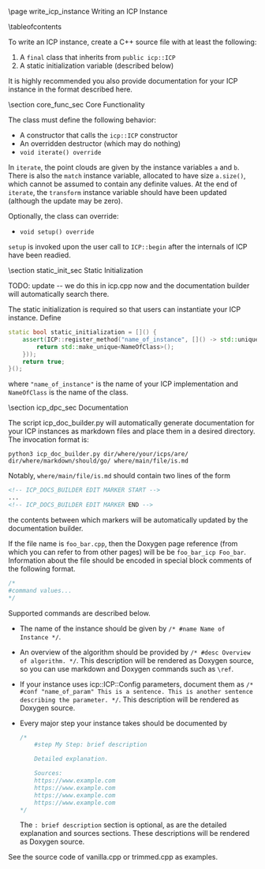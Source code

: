 \page write_icp_instance Writing an ICP Instance

\tableofcontents

To write an ICP instance, create a C++ source file with at least the following:

1. A `final` class that inherits from `public icp::ICP`
2. A static initialization variable (described below)

It is highly recommended you also provide documentation for your ICP instance in the format described here.

\section core_func_sec Core Functionality

The class must define the following behavior:

- A constructor that calls the `icp::ICP` constructor
- An overridden destructor (which may do nothing)
- `void iterate() override`

In `iterate`, the point clouds are given by the instance variables `a` and `b`.
There is also the `match` instance variable, allocated to have size `a.size()`, which cannot be assumed to contain any definite values.
At the end of `iterate`, the `transform` instance variable should have been updated (although the update may be zero).

Optionally, the class can override:

- `void setup() override`

`setup` is invoked upon the user call to `ICP::begin` after the internals of ICP have been readied.

\section static_init_sec Static Initialization

TODO: update -- we do this in icp.cpp now and the documentation builder will
automatically search there.

The static initialization is required so that users can instantiate your ICP instance.
Define

```cpp
static bool static_initialization = []() {
    assert(ICP::register_method("name_of_instance", []() -> std::unique_ptr<ICP> {
        return std::make_unique<NameOfClass>();
    }));
    return true;
}();
```

where `"name_of_instance"` is the name of your ICP implementation and `NameOfClass` is the name of the class.

\section icp_dpc_sec Documentation

The script icp_doc_builder.py will automatically generate documentation for your ICP instances as markdown files and place them in a desired directory. The invocation format is:

```shell
python3 icp_doc_builder.py dir/where/your/icps/are/ dir/where/markdown/should/go/ where/main/file/is.md
```

Notably, `where/main/file/is.md` should contain two lines of the form

```md
<!-- ICP_DOCS_BUILDER EDIT MARKER START -->
...
<!-- ICP_DOCS_BUILDER EDIT MARKER END -->
```

the contents between which markers will be automatically updated by the
documentation builder.

If the file name is `foo_bar.cpp`, then the Doxygen page reference (from which you can refer to from other pages) will be be `foo_bar_icp Foo_bar`. Information about the file should be encoded in special block comments of the following format.

```cpp
/*
#command values...
*/
```

Supported commands are described below.

- The name of the instance should be given by `/* #name Name of Instance */`.
- An overview of the algorithm should be provided by `/* #desc Overview of algorithm. */`. This description will be rendered as Doxygen source, so you can use markdown and Doxygen commands such as `\ref`.
- If your instance uses icp::ICP::Config parameters, document them as `/* #conf "name_of_param" This is a sentence. This is another sentence describing the parameter. */`. This description will be rendered as Doxygen source.
- Every major step your instance takes should be documented by

    ```cpp
    /*
        #step My Step: brief description

        Detailed explanation.

        Sources:
        https://www.example.com
        https://www.example.com
        https://www.example.com
        https://www.example.com
    */
    ```

    The `: brief description` section is optional, as are the detailed explanation and sources sections.
    These descriptions will be rendered as Doxygen source.

See the source code of vanilla.cpp or trimmed.cpp as examples.
